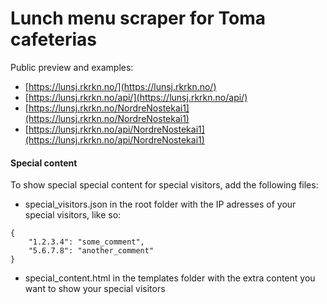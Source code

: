 # Lunch menu scraper for Toma cafeterias

Public preview and examples:
- [https://lunsj.rkrkn.no/](https://lunsj.rkrkn.no/)
- [https://lunsj.rkrkn.no/api/](https://lunsj.rkrkn.no/api/)
- [https://lunsj.rkrkn.no/NordreNostekai1](https://lunsj.rkrkn.no/NordreNostekai1)
- [https://lunsj.rkrkn.no/api/NordreNostekai1](https://lunsj.rkrkn.no/api/NordreNostekai1)

#### Special content
To show special special content for special visitors, add the following files:
- special_visitors.json in the root folder with the IP adresses of your special visitors, like so:  
```
{
    "1.2.3.4": "some_comment",
    "5.6.7.8": "another_comment"
}
```
- special_content.html in the templates folder with the extra content you want to show your special visitors
